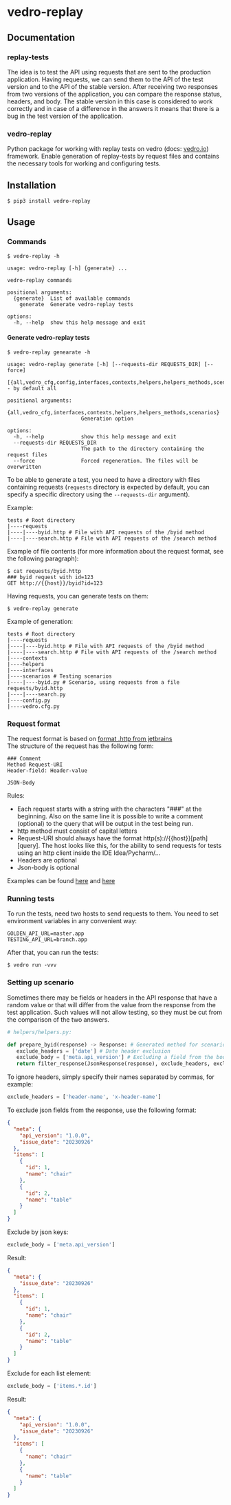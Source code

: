 # vedro-replay

## Documentation

### replay-tests
The idea is to test the API using requests that are sent to the production application. 
Having requests, we can send them to the API of the test version and to the API of the stable version. 
After receiving two responses from two versions of the application, you can compare the response status, headers, and body. 
The stable version in this case is considered to work correctly and in case of a difference in the answers it means that there is a bug in the test version of the application.

### vedro-replay
Python package for working with replay tests on vedro (docs: [vedro.io](https://vedro.io/docs/quick-start)) framework. 
Enable generation of replay-tests by request files and contains the necessary tools for working and configuring tests.


## Installation
```shell
$ pip3 install vedro-replay
```


## Usage

### Commands
```shell
$ vedro-replay -h
```
```
usage: vedro-replay [-h] {generate} ...

vedro-replay commands

positional arguments:
  {generate}  List of available commands
    generate  Generate vedro-replay tests

options:
  -h, --help  show this help message and exit
```

#### Generate vedro-replay tests
```shell
$ vedro-replay genearate -h
```
```
usage: vedro-replay generate [-h] [--requests-dir REQUESTS_DIR] [--force] 
                    [{all,vedro_cfg,config,interfaces,contexts,helpers,helpers_methods,scenarios}] - by default all

positional arguments:
  {all,vedro_cfg,interfaces,contexts,helpers,helpers_methods,scenarios}
                        Generation option

options:
  -h, --help            show this help message and exit
  --requests-dir REQUESTS_DIR
                        The path to the directory containing the request files
  --force               Forced regeneration. The files will be overwritten
```

To be able to generate a test, you need to have a directory with files containing requests 
(`requests` directory is expected by default, you can specify a specific directory using the `--requests-dir` argument).

Example:
```shell
tests # Root directory
|----requests
|----|----byid.http # File with API requests of the /byid method
|----|----search.http # File with API requests of the /search method
```

Example of file contents (for more information about the request format, see the following paragraph):
```shell
$ cat requests/byid.http
### byid request with id=123
GET http://{{host}}/byid?id=123
```
Having requests, you can generate tests on them:
```shell
$ vedro-replay generate
```
Example of generation:
```
tests # Root directory
|----requests
|----|----byid.http # File with API requests of the /byid method
|----|----search.http # File with API requests of the /search method
|----contexts 
|----helpers
|----interfaces 
|----scenarios # Testing scenarios
|----|----byid.py # Scenario, using requests from a file requests/byid.http
|----|----search.py
|----config.py
|----vedro.cfg.py
```

### Request format
The request format is based on 
[format .http from jetbrains](https://www.jetbrains.com/help/idea/exploring-http-syntax.html)  
The structure of the request has the following form:
```shell
### Comment
Method Request-URI
Header-field: Header-value

JSON-Body
```

Rules:
- Each request starts with a string with the characters "###" at the beginning.
Also on the same line it is possible to write a comment (optional) to the query that will be output in the test being run.
- http method must consist of capital letters
- Request-URI should always have the format http(s)://{{host}}[path][query].
The host looks like this, for the ability to send requests for tests using an http client inside the IDE Idea/Pycharm/...
- Headers are optional
- Json-body is optional

Examples can be found [here](https://github.com/kvs8/vedro-replay/blob/main/tests/unit/test_data/get_requests.http) 
and [here](https://github.com/kvs8/vedro-replay/blob/main/tests/unit/test_data/post_requests.http)

### Running tests
To run the tests, need two hosts to send requests to them. You need to set environment variables in any convenient way:
```shell
GOLDEN_API_URL=master.app
TESTING_API_URL=branch.app
```

After that, you can run the tests:
```shell
$ vedro run -vvv 
```

### Setting up scenario
Sometimes there may be fields or headers in the API response that have a random value or that will differ from the value from the response from the test application. 
Such values will not allow testing, so they must be cut from the comparison of the two answers.

```python
# helpers/helpers.py:

def prepare_byid(response) -> Response: # Generated method for scenario byid.py
   exclude_headers = ['date'] # Date header exclusion
   exclude_body = ['meta.api_version'] # Excluding a field from the body
   return filter_response(JsonResponse(response), exclude_headers, exclude_body)
```

To ignore headers, simply specify their names separated by commas, for example:
```python
exclude_headers = ['header-name', 'x-header-name']
```

To exclude json fields from the response, use the following format:
```json
{
  "meta": {
    "api_version": "1.0.0",
    "issue_date": "20230926"
  },
  "items": [
    {
      "id": 1,
      "name": "chair"
    },
    {
      "id": 2,
      "name": "table"
    }
  ]
}
```

Exclude by json keys:
```python
exclude_body = ['meta.api_version']
```
Result:
```json
{
  "meta": {
    "issue_date": "20230926"
  },
  "items": [
    {
      "id": 1,
      "name": "chair"
    },
    {
      "id": 2,
      "name": "table"
    }
  ]
}
```

Exclude for each list element:
```python
exclude_body = ['items.*.id']
```
Result:
```json
{
  "meta": {
    "api_version": "1.0.0",
    "issue_date": "20230926"
  },
  "items": [
    {
      "name": "chair"
    },
    {
      "name": "table"
    }
  ]
}
```

